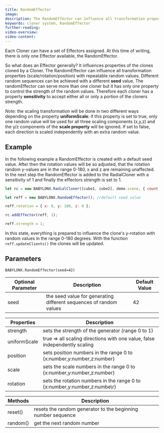 ```yaml
---
title: RandomEffector
image:
description: The RandomEffector can influence all transformation properties applied to a Cloner with repeatable random values.
keywords: cloner system, RandomEffector
further-reading:
video-overview:
video-content:
---
```


Each Cloner can have a set of Effectors assigned. At this time of writing, there is only one Effector available, the RandomEffector.

So what does an Effector generally? It influences properties of the clones cloned by a Cloner. The RandomEffector can influence all transformation properties (scale/rotation/position) with repeatable random values. Different random sequences can be achieved with a different **seed** value. The randomEffector can serve more than one cloner but it has only one property to control the strength of the random values. Therefore each cloner has a property **sensitivity** to accept either all or only a portion of the cloners strength.

_Note:_ the scaling transformation will be done in two different ways depending on the property **uniformScale**: if this property is set to true, only one random value will be used for all three scaling components (x,y,z) and the y/z components of the **scale property** will be ignored. If set to false, each direction is scaled independently with an extra random value.

## Example

In the following example a RandomEffector is created with a default seed value. After then the rotation values will be so adjusted, that the rotation random y-values are in the range 0-180, x and z are remaining unaffected. In the next step the RandomEffector is added to the RadialCloner with a sensitivity of 1 and finally the effectors strength is set to 1.

```javascript
let rc = new BABYLONX.RadialCloner([cube1, cube2], demo.scene, { count: 24, radius: 6 });

let reff = new BABYLONX.RandomEffector(); //default seed value

reff.rotation = { x: 0, y: 180, z: 0 };

rc.addEffector(reff, 1);

reff.strength = 1;
```

In this state, everything is prepared to influence the clone's y-rotation with random values in the range 0-180 degrees. With the function `reff.updateClients()` the clones will be updated.

## Parameters

`BABYLONX.RandomEffector(seed=42)`

| Optional Parameter | Description                                                        | Default Value |
| ------------------ | ------------------------------------------------------------------ | ------------- |
| seed               | the seed value for generating different sequences of random values | 42            |

| Properties   | Description                                                                |
| ------------ | -------------------------------------------------------------------------- |
| strength     | sets the strength of the generator (range 0 to 1)                          |
| uniformScale | true => all scaling directions with one value, false independently scaling |
| position     | sets position numbers in the range 0 to \{x:number,y:number,z:number\}     |
| scale        | sets the scale numbers in the range 0 to \{x:number,y:number,z:number\}    |
| rotation     | sets the rotation numbers in the range 0 to \{x:number,y:number,z:numbe\r} |

| Methods  | Description                                                  |
| -------- | ------------------------------------------------------------ |
| reset()  | resets the random generator to the beginning number sequence |
| random() | get the next random number                                   |
